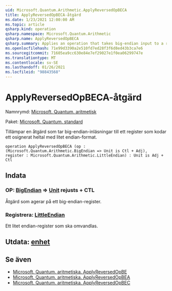 ```yaml
---
uid: Microsoft.Quantum.Arithmetic.ApplyReversedOpBECA
title: ApplyReversedOpBECA-åtgärd
ms.date: 1/23/2021 12:00:00 AM
ms.topic: article
qsharp.kind: operation
qsharp.namespace: Microsoft.Quantum.Arithmetic
qsharp.name: ApplyReversedOpBECA
qsharp.summary: Applies an operation that takes big-endian input to a register encoding an unsigned integer using little-endian format.
ms.openlocfilehash: 71e99d3390a2e510fd7ed28f3f6d8ed43b3ca7e6
ms.sourcegitcommit: 71605ea9cc630e84e7ef29027e1f0ea06299747e
ms.translationtype: MT
ms.contentlocale: sv-SE
ms.lasthandoff: 01/26/2021
ms.locfileid: "98843568"
---
```

# <a name="applyreversedopbeca-operation"></a>ApplyReversedOpBECA-åtgärd

Namnrymd: [Microsoft. Quantum. aritmetisk](xref:Microsoft.Quantum.Arithmetic)

Paket: [Microsoft. Quantum. standard](https://nuget.org/packages/Microsoft.Quantum.Standard)


Tillämpar en åtgärd som tar big-endian-inläsningar till ett register som kodar ett osignerat heltal med litet endian-format.

```qsharp
operation ApplyReversedOpBECA (op : (Microsoft.Quantum.Arithmetic.BigEndian => Unit is Ctl + Adj), register : Microsoft.Quantum.Arithmetic.LittleEndian) : Unit is Adj + Ctl
```


## <a name="input"></a>Indata

### <a name="op--bigendian--unit--is-adj--ctl"></a>OP: [BigEndian](xref:Microsoft.Quantum.Arithmetic.BigEndian) => [Unit](xref:microsoft.quantum.lang-ref.unit)  rejusts + CTL

Åtgärd som agerar på ett big-endian-register.


### <a name="register--littleendian"></a>Registrera: [LittleEndian](xref:Microsoft.Quantum.Arithmetic.LittleEndian)

Ett litet endian-register som ska omvandlas.



## <a name="output--unit"></a>Utdata: [enhet](xref:microsoft.quantum.lang-ref.unit)



## <a name="see-also"></a>Se även

- [Microsoft. Quantum. aritmetiska. ApplyReversedOpBE](xref:Microsoft.Quantum.Arithmetic.ApplyReversedOpBE)
- [Microsoft. Quantum. aritmetiska. ApplyReversedOpBEA](xref:Microsoft.Quantum.Arithmetic.ApplyReversedOpBEA)
- [Microsoft. Quantum. aritmetiska. ApplyReversedOpBEC](xref:Microsoft.Quantum.Arithmetic.ApplyReversedOpBEC)